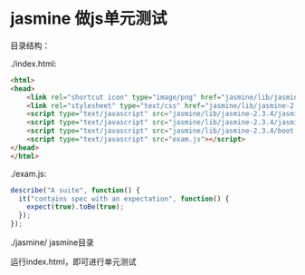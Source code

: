 # jasmine 做js单元测试

目录结构：

./index.html:

```html
<html>
<head>
	<link rel="shortcut icon" type="image/png" href="jasmine/lib/jasmine-2.3.4/jasmine_favicon.png">
	<link rel="stylesheet" type="text/css" href="jasmine/lib/jasmine-2.3.4/jasmine.css">
	<script type="text/javascript" src="jasmine/lib/jasmine-2.3.4/jasmine.js"></script>
	<script type="text/javascript" src="jasmine/lib/jasmine-2.3.4/jasmine-html.js"></script>
	<script type="text/javascript" src="jasmine/lib/jasmine-2.3.4/boot.js"></script>
	<script type="text/javascript" src="exam.js"></script>
</head>
</html>
```

./exam.js:
```js
describe("A suite", function() {
  it("contains spec with an expectation", function() {
    expect(true).toBe(true);
  });
});
```

./jasmine/     jasmine目录




运行index.html，即可进行单元测试